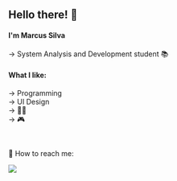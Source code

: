 <h2>Hello there! 👋</h2>

<h4>I'm Marcus Silva</h4>

→ System Analysis and Development student 📚

<h4>What I like:</h4>

→ Programming<br>
→ UI Design<br>
→ 🏃‍♂️<br>
→ 🎮

<br>

<p>📨 How to reach me:</p>

<p>
  <a href="https://www.linkedin.com/in/ms-silva/"><img src="https://img.shields.io/badge/LinkedIn-0077B5?style=for-the-badge&logo=linkedin&logoColor=white"/></a>
</p>
